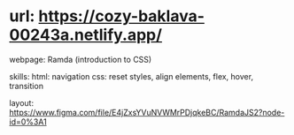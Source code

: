 # url: https://cozy-baklava-00243a.netlify.app/

webpage: Ramda (introduction to CSS)

skills:
html: navigation
css: reset styles, align elements, flex, hover, transition

layout: https://www.figma.com/file/E4jZxsYVuNVWMrPDjqkeBC/RamdaJS2?node-id=0%3A1
